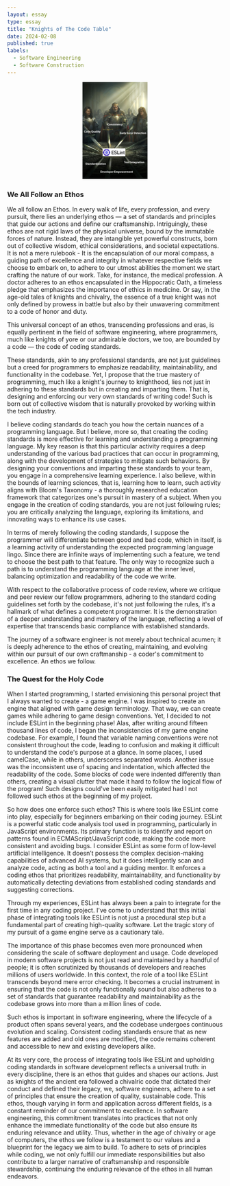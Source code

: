 ```yaml
---
layout: essay
type: essay
title: "Knights of The Code Table"
date: 2024-02-08
published: true
labels:
  - Software Engineering
  - Software Construction
---
```


<div style="text-align: center;">
    <img src="../img/knights/knights-of-the-code-table.png" alt="Knights of the round table in terms of Software Engineering characteristics" style="width:30%; height:30%;">
</div>

### We All Follow an Ethos

We all follow an Ethos. In every walk of life, every profession, and every pursuit, there lies an underlying ethos — a set of standards and principles that guide our actions and define our craftsmanship. Intriguingly, these ethos are not rigid laws of the physical universe, bound by the immutable forces of nature. Instead, they are intangible yet powerful constructs, born out of collective wisdom, ethical considerations, and societal expectations. It is not a mere rulebook - It is the encapsulation of our moral compass, a guiding path of excellence and integrity in whatever respective fields we choose to embark on, to adhere to our utmost abilities the moment we start crafting the nature of our work. Take, for instance, the medical profession. A doctor adheres to an ethos encapsulated in the Hippocratic Oath, a timeless pledge that emphasizes the importance of ethics in medicine. Or say, in the age-old tales of knights and chivalry, the essence of a true knight was not only defined by prowess in battle but also by their unwavering commitment to a code of honor and duty.

This universal concept of an ethos, transcending professions and eras, is equally pertinent in the field of software engineering, where programmers, much like knights of yore or our admirable doctors, we too, are bounded by a code — the code of coding standards.

These standards, akin to any professional standards, are not just guidelines but a creed for programmers to emphasize readability, maintainability, and functionality in the codebase. Yet, I propose that the true mastery of programming, much like a knight's journey to knighthood, lies not just in adhering to these standards but in creating and imparting them. That is, designing and enforcing our very own standards of writing code! Such is born out of collective wisdom that is naturally provoked by working within the tech industry.

I believe coding standards do teach you how the certain nuances of a programming language. But I believe, more so, that creating the coding standards is more effective for learning and understanding a programming language. My key reason is that this particular activity requires a deep understanding of the various bad practices that can occur in programming, along with the development of strategies to mitigate such behaviors. By designing your conventions and imparting these standards to your team, you engage in a comprehensive learning experience. I also believe, within the bounds of learning sciences, that is, learning how to learn, such activity aligns with Bloom's Taxonomy - a thoroughly researched education framework that categorizes one's pursuit in mastery of a subject. When you engage in the creation of coding standards, you are not just following rules; you are critically analyzing the language, exploring its limitations, and innovating ways to enhance its use cases.

In terms of merely following the coding standards, I suppose the programmer will differentiate between good and bad code, which in itself, is a learning activity of understanding the expected programming language lingo. Since there are infinite ways of implementing such a feature, we tend to choose the best path to that feature. The only way to recognize such a path is to understand the programming language at the inner level, balancing optimization and readability of the code we write.

With respect to the collaborative process of code review, where we critique and peer review our fellow programmers, adhering to the standard coding guidelines set forth by the codebase, it's not just following the rules, it's a hallmark of what defines a competent programmer. It is the demonstration of a deeper understanding and mastery of the language, reflecting a level of expertise that transcends basic compliance with established standards.

The journey of a software engineer is not merely about technical acumen; it is deeply adherence to the ethos of creating, maintaining, and evolving within our pursuit of our own craftmanship - a coder's commitment to excellence. An ethos we follow.


### The Quest for the Holy Code

When I started programming, I started envisioning this personal project that I always wanted to create - a game engine. I was inspired to create an engine that aligned with game design terminology. That way, we can create games while adhering to game design conventions. Yet, I decided to not include ESLint in the beginning phase! Alas, after writing around fifteen thousand lines of code, I began the inconsistencies of my game engine codebase. For example, I found that variable naming conventions were not consistent throughout the code, leading to confusion and making it difficult to understand the code's purpose at a glance. In some places, I used camelCase, while in others, underscores separated words. Another issue was the inconsistent use of spacing and indentation, which affected the readability of the code. Some blocks of code were indented differently than others, creating a visual clutter that made it hard to follow the logical flow of the program! Such designs could've been easily mitigated had I not followed such ethos at the beginning of my project.

So how does one enforce such ethos? This is where tools like ESLint come into play, especially for beginners embarking on their coding journey. ESLint is a powerful static code analysis tool used in programming, particularly in JavaScript environments. Its primary function is to identify and report on patterns found in ECMAScript/JavaScript code, making the code more consistent and avoiding bugs. I consider ESLint as some form of low-level artificial intelligence. It doesn’t possess the complex decision-making capabilities of advanced AI systems, but it does intelligently scan and analyze code, acting as both a tool and a guiding mentor. It enforces a coding ethos that prioritizes readability, maintainability, and functionality by automatically detecting deviations from established coding standards and suggesting corrections.

Through my experiences, ESLint has always been a pain to integrate for the first time in any coding project. I've come to understand that this initial phase of integrating tools like ESLint is not just a procedural step but a fundamental part of creating high-quality software. Let the tragic story of my pursuit of a game engine serve as a cautionary tale.

The importance of this phase becomes even more pronounced when considering the scale of software deployment and usage. Code developed in modern software projects is not just read and maintained by a handful of people; it is often scrutinized by thousands of developers and reaches millions of users worldwide. In this context, the role of a tool like ESLint transcends beyond mere error checking. It becomes a crucial instrument in ensuring that the code is not only functionally sound but also adheres to a set of standards that guarantee readability and maintainability as the codebase grows into more than a million lines of code.

Such ethos is important in software engineering, where the lifecycle of a product often spans several years, and the codebase undergoes continuous evolution and scaling. Consistent coding standards ensure that as new features are added and old ones are modified, the code remains coherent and accessible to new and existing developers alike.

At its very core, the process of integrating tools like ESLint and upholding coding standards in software development reflects a universal truth: in every discipline, there is an ethos that guides and shapes our actions. Just as knights of the ancient era followed a chivalric code that dictated their conduct and defined their legacy, we, software engineers, adhere to a set of principles that ensure the creation of quality, sustainable code. This ethos, though varying in form and application across different fields, is a constant reminder of our commitment to excellence. In software engineering, this commitment translates into practices that not only enhance the immediate functionality of the code but also ensure its enduring relevance and utility. Thus, whether in the age of chivalry or age of computers, the ethos we follow is a testament to our values and a blueprint for the legacy we aim to build. To adhere to sets of principles while coding, we not only fulfill our immediate responsibilities but also contribute to a larger narrative of craftsmanship and responsible stewardship, continuing the enduring relevance of the ethos in all human endeavors.
